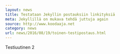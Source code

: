 ```yaml
---
layout: news
title: Testataan Jekyllin postauksiin linkityksiä
meta: Jekyllillä on mukava tehdä juttuja again
source: http://www.koodaaja.net
category: news
url: news/2016/08/19/toinen-testipostaus.html
---
```


Testiuutinen 2
